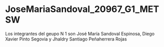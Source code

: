 # JoseMariaSandoval_20967_G1_METSW
Los integrantes del geupo N 1 son José María Sandoval Espinosa, Diego Xavier Pinto Segovia y Jhaldry Santiago Peñaherrera Rojas
